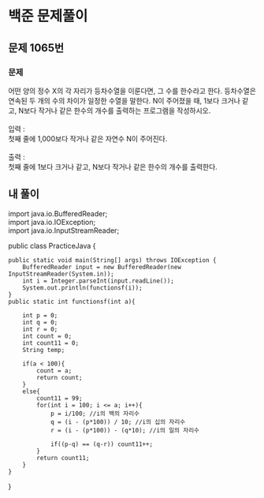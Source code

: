 # 백준 문제풀이

## 문제 1065번
### 문제<br>
어떤 양의 정수 X의 각 자리가 등차수열을 이룬다면, 그 수를 한수라고 한다. 등차수열은 연속된 두 개의 수의 차이가 일정한 수열을 말한다. N이 주어졌을 때, 1보다 크거나 같고, N보다 작거나 같은 한수의 개수를 출력하는 프로그램을 작성하시오. <br><br>입력 : <br>첫째 줄에 1,000보다 작거나 같은 자연수 N이 주어진다.<br><br>출력 : <br>첫째 줄에 1보다 크거나 같고, N보다 작거나 같은 한수의 개수를 출력한다.
## 내 풀이
import java.io.BufferedReader;<br>
import java.io.IOException;<br>
import java.io.InputStreamReader;<br>

public class PracticeJava {

    public static void main(String[] args) throws IOException {
        BufferedReader input = new BufferedReader(new InputStreamReader(System.in));
        int i = Integer.parseInt(input.readLine());
        System.out.println(functionsf(i));
    }
    public static int functionsf(int a){

        int p = 0;
        int q = 0;
        int r = 0;
        int count = 0;
        int count11 = 0;
        String temp;

        if(a < 100){
            count = a;
            return count;
        }
        else{
            count11 = 99;
            for(int i = 100; i <= a; i++){
                p = i/100; //i의 백의 자리수
                q = (i - (p*100)) / 10; //i의 십의 자리수
                r = (i - (p*100)) - (q*10); //i의 일의 자리수

                if((p-q) == (q-r)) count11++;
            }
            return count11;
        }
    }
}